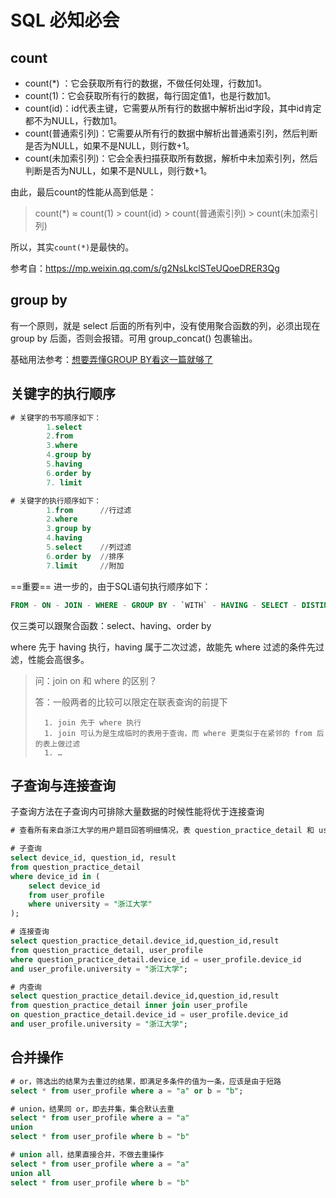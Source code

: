 # SQL 必知必会

## count

- count(*) ：它会获取所有行的数据，不做任何处理，行数加1。
- count(1)：它会获取所有行的数据，每行固定值1，也是行数加1。
- count(id)：id代表主键，它需要从所有行的数据中解析出id字段，其中id肯定都不为NULL，行数加1。
- count(普通索引列)：它需要从所有行的数据中解析出普通索引列，然后判断是否为NULL，如果不是NULL，则行数+1。
- count(未加索引列)：它会全表扫描获取所有数据，解析中未加索引列，然后判断是否为NULL，如果不是NULL，则行数+1。

由此，最后count的性能从高到低是：

> count(*) ≈ count(1) > count(id) > count(普通索引列) > count(未加索引列)

所以，其实`count(*)`是最快的。

参考自：https://mp.weixin.qq.com/s/g2NsLkclSTeUQoeDRER3Qg

## group by

有一个原则，就是 select 后面的所有列中，没有使用聚合函数的列，必须出现在 group by 后面，否则会报错。可用 group_concat() 包裹输出。

基础用法参考：[想要弄懂GROUP BY看这一篇就够了](https://mp.weixin.qq.com/s?__biz=MzU3Mjk2NDc3Ng==&mid=2247483790&idx=1&sn=a3e69709dd27eff171d8754babe88026&chksm=fcc9ab49cbbe225f55492bcbbc6ac12fe2734c4a3ac06801e1e72d536b481a6ac90d10155e6f&scene=27)

## 关键字的执行顺序

```sql
# 关键字的书写顺序如下：
		1.select 
		2.from
		3.where
		4.group by
		5.having
		6.order by
		7. limit
```

```sql
# 关键字的执行顺序如下：
    	1.from	    //行过滤
		2.where
		3.group by
		4.having
		5.select	//列过滤
		6.order by  //排序
		7.limit     //附加
```

==重要== 进一步的，由于SQL语句执行顺序如下：

```sql
FROM - ON - JOIN - WHERE - GROUP BY - `WITH` - HAVING - SELECT - DISTINCT - ORDER BY - LIMIT
```

仅三类可以跟聚合函数：select、having、order by

where 先于 having 执行，having 属于二次过滤，故能先 where 过滤的条件先过滤，性能会高很多。

> 问：join on 和 where 的区别？
>
> 答：一般两者的比较可以限定在联表查询的前提下
>
> 		1. join 先于 where 执行
> 		1. join 可认为是生成临时的表用于查询，而 where 更类似于在紧邻的 from 后的表上做过滤
> 		1. …

## 子查询与连接查询

子查询方法在子查询内可排除大量数据的时候性能将优于连接查询

```sql
# 查看所有来自浙江大学的用户题目回答明细情况，表 question_practice_detail 和 user_profile

# 子查询
select device_id, question_id, result
from question_practice_detail
where device_id in (
    select device_id
    from user_profile
    where university = "浙江大学"
);

# 连接查询
select question_practice_detail.device_id,question_id,result
from question_practice_detail, user_profile
where question_practice_detail.device_id = user_profile.device_id
and user_profile.university = "浙江大学";

# 内查询
select question_practice_detail.device_id,question_id,result
from question_practice_detail inner join user_profile
on question_practice_detail.device_id = user_profile.device_id
and user_profile.university = "浙江大学";
```

## 合并操作

```sql
# or，筛选出的结果为去重过的结果，即满足多条件的值为一条，应该是由于短路
select * from user_profile where a = "a" or b = "b";

# union，结果同 or，即去并集，集合默认去重
select * from user_profile where a = "a"
union
select * from user_profile where b = "b"

# union all，结果直接合并，不做去重操作
select * from user_profile where a = "a"
union all
select * from user_profile where b = "b"
```

